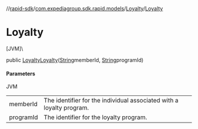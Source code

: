//[rapid-sdk](../../../index.md)/[com.expediagroup.sdk.rapid.models](../index.md)/[Loyalty](index.md)/[Loyalty](-loyalty.md)

# Loyalty

[JVM]\

public [Loyalty](index.md)[Loyalty](-loyalty.md)([String](https://docs.oracle.com/javase/8/docs/api/java/lang/String.html)memberId, [String](https://docs.oracle.com/javase/8/docs/api/java/lang/String.html)programId)

#### Parameters

JVM

| | |
|---|---|
| memberId | The identifier for the individual associated with a loyalty program. |
| programId | The identifier for the loyalty program. |

